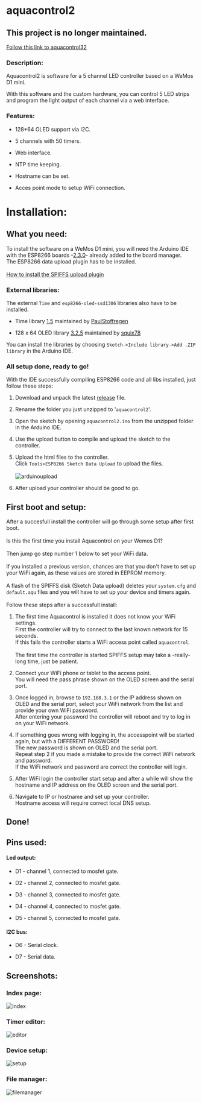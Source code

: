 # aquacontrol2
## This project is no longer maintained.
[Follow this link to aquacontrol32](https://github.com/CelliesProjects/aquacontrol32)
### Description:
Aquacontrol2 is software for a 5 channel LED controller based on a WeMos D1 mini.

With this software and the custom hardware, you can control 5 LED strips and program the light output of each channel via a web interface.

### Features:
* 128*64 OLED support via I2C.

* 5 channels with 50 timers.

* Web interface.

* NTP time keeping.

* Hostname can be set.

* Acces point mode to setup WiFi connection.

# Installation:

## What you need:

To install the software on a WeMos D1 mini, you will need the Arduino IDE with the ESP8266 boards -[2.3.0](https://github.com/esp8266/Arduino/releases/tag/2.3.0)- already added to the board manager.
<br>The ESP8266 data upload plugin has to be installed.
<br><br>[How to install the SPIFFS upload plugin](https://github.com/esp8266/Arduino/blob/master/doc/filesystem.md#uploading-files-to-file-system)

### External libraries:
The external `Time` and `esp8266-oled-ssd1306` libraries also have to be installed. 

* Time library [1.5](https://github.com/PaulStoffregen/Time/archive/v1.5.zip) maintained by [PaulStoffregen](https://github.com/PaulStoffregen)

* 128 x 64 OLED library [3.2.5](https://github.com/squix78/esp8266-oled-ssd1306/archive/3.2.5.zip) maintained by [squix78](https://github.com/squix78/)

You can install the libraries by choosing `Sketch->Include library->Add .ZIP library` in the Arduino IDE.

### All setup done, ready to go!

With the IDE successfully compiling ESP8266 code and all libs installed, just follow these steps:

1. Download and unpack the latest [release](https://github.com/CelliesProjects/aquacontrol2/releases) file.

2. Rename the folder you just unzipped to '`aquacontrol2`'.

3. Open the sketch by opening `aquacontrol2.ino` from the unzipped folder in the Arduino IDE.

4. Use the upload button to compile and upload the sketch to the controller.

5. Upload the html files to the controller.<br>
Click `Tools>ESP8266 Sketch Data Upload` to upload the files.<br><br>
![arduinoupload](https://cloud.githubusercontent.com/assets/24290108/23563262/367bfd80-0046-11e7-8170-59ab86d173d9.png) 

6. After upload your controller should be good to go.

## First boot and setup:

After a succesfull install the controller will go through some setup after first boot.
<br>
<br>Is this the first time you install Aquacontrol on your Wemos D1?
<br>
<br>Then jump go step number 1 below to set your WiFi data.
<br>
<br>If you installed a previous version, chances are that you don't have to set up your WiFi again, as these values are stored in EEPROM memory.
<br>
<br>A flash of the SPIFFS disk (Sketch Data upload) deletes your `system.cfg` and `default.aqu` files and you will have to set up your device and timers again.
<br><br>Follow these steps after a successfull install:

1. The first time Aquacontrol is installed it does not know your WiFi settings.
<br>First the controller will try to connect to the last known network for 15 seconds.
<br>If this fails the controller starts a WiFi access point called `aquacontrol`.
<br><br>The first time the controller is started SPIFFS setup may take a -really- long time, just be patient.


2. Connect your WiFi phone or tablet to the access point.
<br>You will need the pass phrase shown on the OLED screen and the serial port.

3. Once logged in, browse to `192.168.3.1` or the IP address shown on OLED and the serial port, select your WiFi network from the list and provide your own WiFi password.
<br>After entering your password the controller will reboot and try to log in on your WiFi network.

4. If something goes wrong with logging in, the accesspoint will be started again, but with a DIFFERENT PASSWORD!
<br>The new password is shown on OLED and the serial port.
<br>Repeat step 2 if you made a mistake to provide the correct WiFi network and password.
<br>If the WiFi network and password are correct the controller will login.

5. After WiFi login the controller start setup and after a while will show the hostname and IP address on the OLED screen and the serial port.

6. Navigate to IP or hostname and set up your controller.
<br>Hostname access will require correct local DNS setup.

## Done!

## Pins used:
#### Led output:
* D1 - channel 1, connected to mosfet gate.

* D2 - channel 2, connected to mosfet gate.

* D3 - channel 3, connected to mosfet gate.

* D4 - channel 4, connected to mosfet gate.

* D5 - channel 5, connected to mosfet gate.

#### I2C bus:
* D6 - Serial clock.

* D7 - Serial data.

## Screenshots:
### Index page:
![index](https://cloud.githubusercontent.com/assets/24290108/24398142/ccb0f268-13a8-11e7-83fa-fe5ad6e291da.png)

### Timer editor:
![editor](https://cloud.githubusercontent.com/assets/24290108/24397893/e37401a8-13a7-11e7-9ad7-7dc72b33d04b.png)

### Device setup:
![setup](https://cloud.githubusercontent.com/assets/24290108/24398262/275ced3e-13a9-11e7-9a75-ccb7ed953f80.png)

### File manager:
![filemanager](https://cloud.githubusercontent.com/assets/24290108/24398316/552862ac-13a9-11e7-893d-b6e577138219.png)
